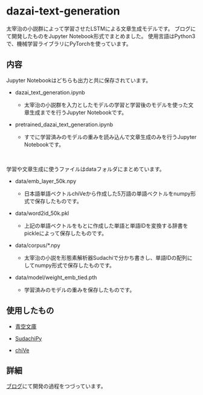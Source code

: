 # dazai-text-generation

太宰治の小説群によって学習させたLSTMによる文章生成モデルです。
ブログにて開発したものをJupyter Notebook形式でまとめました。
使用言語はPython3で、機械学習ライブラリにPyTorchを使っています。

## 内容

Jupyter Notebookはどちらも出力と共に保存されています。

- dazai_text_generation.ipynb

   - 太宰治の小説群を入力としたモデルの学習と学習後のモデルを使った文章生成までを行うJupyter Notebookです。

- pretrained_dazai_text_generation.ipynb

   - すでに学習済みのモデルの重みを読み込んで文章生成のみを行うJupyter Notebookです。
<br>

学習や文章生成に使うファイルはdataフォルダにまとめています。

- data/emb_layer_50k.npy

    - 日本語単語ベクトルchiVeから作成した5万語の単語ベクトルをnumpy形式で保存したものです。

- data/word2id_50k.pkl

    - 上記の単語ベクトルをもとに作成した単語と単語IDを変換する辞書をpickleによって保存したものです。

- data/corpus/*.npy

    - 太宰治の小説を形態素解析器Sudachiで分かち書きし、単語IDの配列にしてnumpy形式で保存したものです。

- data/model/weight_emb_tied.pth

    - 学習済みのモデルの重みを保存したものです。

## 使用したもの

- [青空文庫](https://www.aozora.gr.jp/index_pages/person35.html)

- [SudachiPy](https://github.com/WorksApplications/SudachiPy)

- [chiVe](https://github.com/WorksApplications/chiVe)

## 詳細

[ブログ](http://mitaka.boo.jp/search/?q=RNN%E3%81%A7%E6%96%87%E7%AB%A0%E7%94%9F%E6%88%90)にて開発の過程をつづっています。

